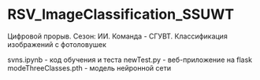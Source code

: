 # RSV_ImageClassification_SSUWT
Цифровой прорыв. Сезон: ИИ. Команда - СГУВТ. Классификация изображений с фотоловушек

svns.ipynb - код обучения и теста
newTest.py - веб-приложение на flask
modeThreeClasses.pth - модель нейронной сети
